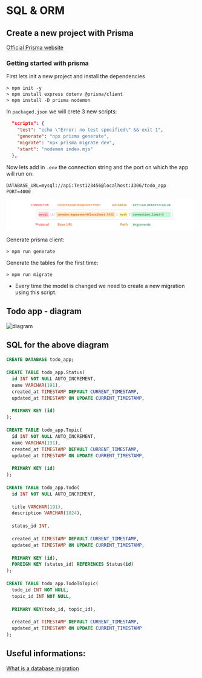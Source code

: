 # SQL & ORM

## Create a new project with Prisma

[Official Prisma website](https://www.prisma.io/)

### Getting started with prisma

First lets init a new project and install the dependencies

```
> npm init -y
> npm install express dotenv @prisma/client
> npm install -D prisma nodemon
```

In `packaged.json` we will crete 3 new scripts:

```json
  "scripts": {
    "test": "echo \"Error: no test specified\" && exit 1",
    "generate": "npx prisma generate",
    "migrate": "npx prisma migrate dev",
    "start": "nodemon index.mjs"
  },
```

Now lets add in `.env` the connection string and the port on which the app will run on:

```
DATABASE_URL=mysql://api:Test123456@localhost:3306/todo_app
PORT=4000
```

![diagram](./ConnectionString.png)

Generate prisma client:

```
> npm run generate
```

Generate the tables for the first time:

```
> npm run migrate
```

- Every time the model is changed we need to create a new migration using this script.

## Todo app - diagram

![diagram](./Diagram.png)

## SQL for the above diagram

```sql
CREATE DATABASE todo_app;

CREATE TABLE todo_app.Status(
  id INT NOT NULL AUTO_INCREMENT,
  name VARCHAR(191),
  created_at TIMESTAMP DEFAULT CURRENT_TIMESTAMP,
  updated_at TIMESTAMP ON UPDATE CURRENT_TIMESTAMP,

  PRIMARY KEY (id)
);

CREATE TABLE todo_app.Topic(
  id INT NOT NULL AUTO_INCREMENT,
  name VARCHAR(191),
  created_at TIMESTAMP DEFAULT CURRENT_TIMESTAMP,
  updated_at TIMESTAMP ON UPDATE CURRENT_TIMESTAMP,

  PRIMARY KEY (id)
);

CREATE TABLE todo_app.Todo(
  id INT NOT NULL AUTO_INCREMENT,

  title VARCHAR(191),
  description VARCHAR(1024),

  status_id INT,

  created_at TIMESTAMP DEFAULT CURRENT_TIMESTAMP,
  updated_at TIMESTAMP ON UPDATE CURRENT_TIMESTAMP,

  PRIMARY KEY (id),
  FOREIGN KEY (status_id) REFERENCES Status(id)
);

CREATE TABLE todo_app.TodoToTopic(
  todo_id INT NOT NULL,
  topic_id INT NOT NULL,

  PRIMARY KEY(todo_id, topic_id),

  created_at TIMESTAMP DEFAULT CURRENT_TIMESTAMP,
  updated_at TIMESTAMP ON UPDATE CURRENT_TIMESTAMP
);
```

## Useful informations:

[What is a database migration](https://cloud.google.com/architecture/database-migration-concepts-principles-part-1)

